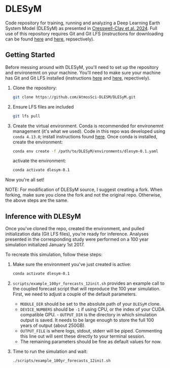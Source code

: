# DLESyM
Code repository for training, running and analyzing a Deep Learning Earth System Model (DLESyM) as presented in [Cresswell-Clay et al. 2024](https://arxiv.org/abs/2409.16247). Full use of this repository requires Git and Git LFS (instructions for downloading can be found [here](https://github.com/git-guides/install-git) and [here](https://docs.github.com/en/repositories/working-with-files/managing-large-files/installing-git-large-file-storage), repsectively). 

## Getting Started
Before messing around with DLESyM, you'll need to set up the repository and environemnt on your machine. You'll need to make sure your machine has Git and Git LFS installed (instructions [here](https://git-scm.com/book/en/v2/Getting-Started-Installing-Git) and [here](https://git-lfs.github.com/), repectively).

1.  Clone the repository:
    ```sh
    git clone https://github.com/AtmosSci-DLESM/DLESyM.git
    ```

2. Ensure LFS files are included
    ```sh
    git lfs pull
    ```

3. Create the virtual environment. Conda is recommended for environemnt management (it's what we used). Code in this repo was developed using `conda 4.13.0`; install instructions found [here](https://docs.anaconda.com/miniconda/). Once conda is installed, create the environment: 
    ```sh
    conda env create -f /path/to/DLESyM/environments/dlesym-0.1.yaml
    ```
    activate the environment: 
    ```sh
    conda activate dlesym-0.1
    ```

Now you're all set! 

NOTE: For modification of DLESyM source, I suggest creating a fork. When forking, make sure you clone the fork and not the original repo. Otherwise, the above steps are the same. 

## Inference with DLESyM

Once you've cloned the repo, created the environment, and pulled initialization data (Git LFS files), you're ready for inference. Analyses presented in the corresponding study were performed on a 100 year simulation initialized January 1st 2017. 

To recreate this simulation, follow these steps: 

1. Make sure the environment you've just created is active: 

    ```sh
    conda activate dlesym-0.1
    ```

2. `scripts/example_100yr_forecasts_12init.sh` provides an example call to the coupled forecast script that will reproduce the 100 year simulation. First, we need to adjust a couple of the default parameters. 
    - `MODULE_DIR` should be set to the absolute path of your `DLESyM` clone. 
    - `DEVICE_NUMBERS` should be `-1` if using CPU, or the index of your CUDA compatible GPU. - `OUTPUT_DIR` is the directory in which simulation output is saved. It needs to be large enough to store the full 100 years of output (about 250GB). 
    - `OUTPUT_FILE` is where logs, stdout, stderr will be piped. Commenting this line out will sent these directly to your terminal session. 
    - The remaining parameters should be fine as default values for now.

3. Time to run the simulation and wait: 

    ```sh
    ./scripts/example_100yr_forecasts_12init.sh
    ```

